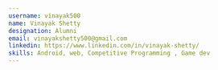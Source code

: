 ```yaml
---
username: vinayak500
name: Vinayak Shetty
designation: Alumni
email: vinayakshetty500@gmail.com
linkedin: https://www.linkedin.com/in/vinayak-shetty/
skills: Android, web, Competitive Programming , Game dev
---
```

